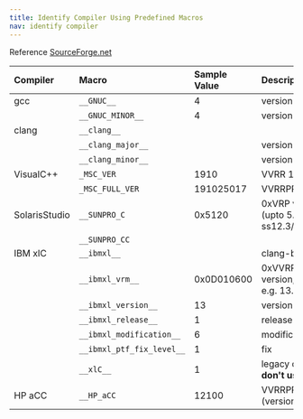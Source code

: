 ```yaml
---
title: Identify Compiler Using Predefined Macros
nav: identify compiler
---
```


Reference [SourceForge.net](https://sourceforge.net/p/predef/wiki/Compilers/)

|Compiler    |Macro           |Sample Value       |Description               |
|:-----------|:---------------|:------------------|:-------------------------|
|gcc         |``__GNUC__``    |4                  |version major             |
|            |``__GNUC_MINOR__``|4                |version revision/minor    |
|clang       |``__clang__``   |                   |                          |
|            |``__clang_major__``|                |version major             |
|            |``__clang_minor__``|                |version minor             |
|VisualC++   |``_MSC_VER``    |1910               |VVRR 15.0(2017)           |
|            |``_MSC_FULL_VER``    |191025017     |VVRRPPPP                  |
|SolarisStudio|``__SUNPRO_C`` |0x5120             |0xVRP version,revision,patch (upto 5.9) 0xVRRP later, e.g. ss12.3/compiler5.12|
|            |``__SUNPRO_CC`` |                   |                          |
|IBM xlC     |``__ibmxl__``   |                   |clang-based compiler      |
|            |``__ibmxl_vrm__``|0x0D010600        |0xVVRRMM00 version,release,modification,fix e.g. 13.1.6.1|
|            |``__ibmxl_version__``|13            |version                   |
|            |``__ibmxl_release__``|1             |release                   |
|            |``__ibmxl_modification__``|6        |modification              |
|            |``__ibmxl_ptf_fix_level__``|1       |fix                       |
|            |``__xlC__``     |1                  |legacy compiler, 0xVVRR, **don't use**|
|HP aCC      |``__HP_aCC``    |12100              |VVRRPP (version,revision,patch)|
